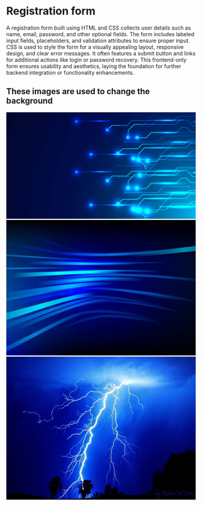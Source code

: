 <h1>
  Registration form
</h1>
<p>
  A registration form built using HTML and CSS collects user details such as name, email, password, and other optional fields. The form includes labeled input fields, placeholders, and validation attributes to ensure proper input. CSS is used to style the form for a visually appealing layout, responsive design, and clear error messages. It often features a submit button and links for additional actions like login or password recovery. This frontend-only form ensures usability and aesthetics, laying the foundation for further backend integration or functionality enhancements.
</p>
<h2>
  These images are used to change the background 
</h2>
<img src = "image.jpg">
<img src = "image2..jpg">
<img src = "image3.jpg">
